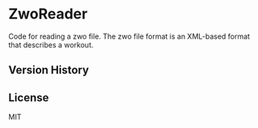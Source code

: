 # ZwoReader
Code for reading a zwo file. The zwo file format is an XML-based format that describes a workout.

## Version History

## License
MIT
